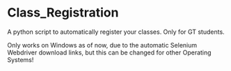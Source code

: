 # Class_Registration

A python script to automatically register your classes. Only for GT students.

Only works on Windows as of now, due to the automatic Selenium Webdriver download links, but this can be changed for other Operating Systems!
